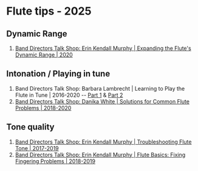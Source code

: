 # Flute tips - 2025

## Dynamic Range

1. [Band Directors Talk Shop: Erin Kendall Murphy | Expanding the Flute's Dynamic Range | 2020](https://banddirectorstalkshop.com/expanding-the-flutes-dynamic-range/)


## Intonation / Playing in tune

1. Band Directors Talk Shop: Barbara Lambrecht | Learning to Play the Flute in Tune | 2016-2020 -- 
   [Part 1](https://banddirectorstalkshop.com/learning-to-play-the-flute-in-tune-part-1-2/) &
   [Part 2](https://banddirectorstalkshop.com/learning-to-play-the-flute-in-tune-part-1/)
1. [Band Directors Talk Shop: Danika White | Solutions for Common Flute Problems | 2018-2020](https://banddirectorstalkshop.com/solutions-for-common-flute-problems/)


## Tone quality

1. [Band Directors Talk Shop: Erin Kendall Murphy | Troubleshooting Flute Tone | 2017-2019](https://banddirectorstalkshop.com/troubleshooting-flute-tone/)
1. [Band Directors Talk Shop: Erin Kendall Murphy | Flute Basics: Fixing Fingering Problems | 2018-2019](https://banddirectorstalkshop.com/flute-basics-fixing-fingering-problems/)


